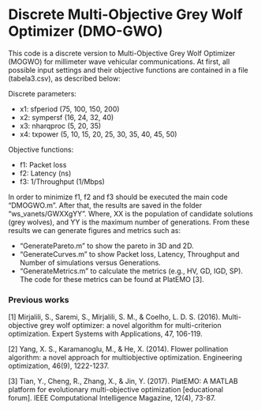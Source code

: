 # Discrete Multi-Objective Grey Wolf Optimizer (DMO-GWO)

This code is a discrete version to Multi-Objective Grey Wolf Optimizer (MOGWO) for millimeter wave vehicular communications. At first, all possible input settings and their objective functions are contained in a file (tabela3.csv), as described below:
 

Discrete parameters:


* x1: sfperiod (75, 100, 150, 200)
* x2: sympersf (16, 24, 32, 40)
* x3: nharqproc (5, 20, 35)
* x4: txpower (5, 10, 15, 20, 25, 30, 35, 40, 45, 50)


Objective functions:


* f1: Packet loss
* f2: Latency (ns)
* f3: 1/Throughput (1/Mbps)


In order to minimize f1, f2 and f3 should be executed the main code “DMOGWO.m”. After that, the results are saved in the folder “ws_vanets/GWXXgYY”. Where, XX is the population of candidate solutions (grey wolves), and YY is the maximum number of generations. From these results we can generate figures and metrics such as:


* “GeneratePareto.m” to show the pareto in 3D and 2D.
* “GenerateCurves.m” to show Packet loss, Latency, Throughput and Number of simulations versus Generations.
* “GenerateMetrics.m” to calculate the metrics (e.g., HV, GD, IGD, SP). The code for these metrics can be found at PlatEMO [3].


### Previous works

[1] Mirjalili, S., Saremi, S., Mirjalili, S. M., & Coelho, L. D. S. (2016). Multi-objective grey wolf optimizer: a novel algorithm for multi-criterion optimization. Expert Systems with Applications, 47, 106-119.

[2] Yang, X. S., Karamanoglu, M., & He, X. (2014). Flower pollination algorithm: a novel approach for multiobjective optimization. Engineering optimization, 46(9), 1222-1237.

[3] Tian, Y., Cheng, R., Zhang, X., & Jin, Y. (2017). PlatEMO: A MATLAB platform for evolutionary multi-objective optimization [educational forum]. IEEE Computational Intelligence Magazine, 12(4), 73-87.
